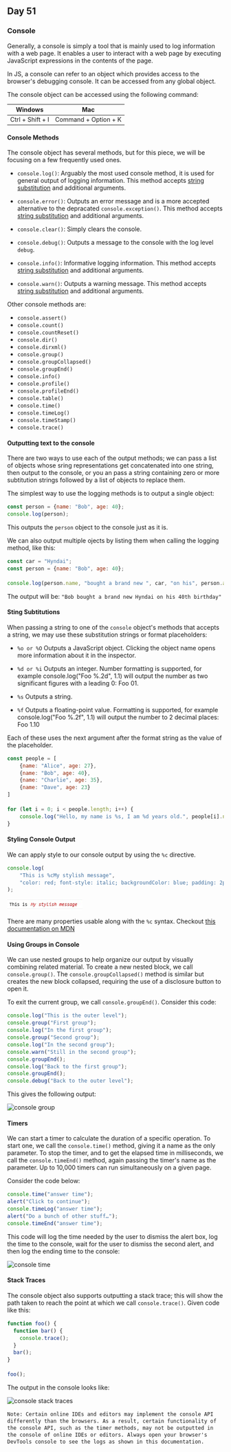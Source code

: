## Day 51

### Console

Generally, a console is simply a tool that is mainly used to log information with a web page. It enables a user to interact with a web page by executing JavaScript expressions in the contents of the page.

In JS, a console can refer to an object which provides access to the browser's debugging console. It can be accessed from any global object. 

The console object can be accessed using the following command:

|Windows|Mac|
|-------|---|
|Ctrl + Shift + I|Command + Option + K|


#### Console Methods

The console object has several methods, but for this piece, we will be focusing on a few frequently used ones.

- `console.log()`: Arguably the most used console method, it is used for general output of logging information. This method accepts [string substitution](#sting-subtitutions) and additional arguments.

- `console.error()`: Outputs an error message and is a more accepted alternative to the depracated `console.exception()`. This method accepts [string substitution](#sting-subtitutions) and additional arguments.

- `console.clear()`: Simply clears the console.

- `console.debug()`: Outputs a message to the console with the log level `debug`.

- `console.info()`: Informative logging information. This method accepts [string substitution](#sting-subtitutions) and additional arguments.

- `console.warn()`: Outputs a warning message. This method accepts [string substitution](#sting-subtitutions) and additional arguments.

Other console methods are:
- `console.assert()`
- `console.count()`
- `console.countReset()`
- `console.dir()`
- `console.dirxml()`
- `console.group()`
- `console.groupCollapsed()`
- `console.groupEnd()`
- `console.info()`
- `console.profile()`
- `console.profileEnd()`
- `console.table()`
- `console.time()`
- `console.timeLog()`
- `console.timeStamp()`
- `console.trace()`

#### Outputting text to the console

There are two ways to use each of the output methods; we can pass a list of objects whose sring representations get concatenated into one string, then output to the console, or you an pass a string containing zero or more subtitution strings followed by a list of objects to replace them.

The simplest way to use the logging methods is to output a single object:

```js
const person = {name: "Bob", age: 40};
console.log(person);
```

This outputs the `person` object to the console just as it is.

We can also output multiple ojects by listing them when calling the logging method, like this:

```js
const car = "Hyndai";
const person = {name: "Bob", age: 40};

console.log(person.name, "bought a brand new ", car, "on his", person.age, "th birthday.")
```

The output will be:
`"Bob bought a brand new Hyndai on his 40th birthday"`

#### Sting Subtitutions

When passing a string to one of the `console` object's methods that accepts a string, we may use these substitution strings or format placeholders:

- `%o or %O`
    Outputs a JavaScript object. Clicking the object name opens more information about it in the inspector.

- `%d or %i`
    Outputs an integer. Number formatting is supported, for example console.log("Foo %.2d", 1.1) will output the number as two significant figures with a leading 0: Foo 01.
- `%s`
    Outputs a string.

- `%f`
    Outputs a floating-point value. Formatting is supported, for example console.log("Foo %.2f", 1.1) will output the number to 2 decimal places: Foo 1.10

Each of these uses the next argument after the format string as the value of the placeholder.

```js
const people = [
    {name: "Alice", age: 27},
    {name: "Bob", age: 40},
    {name: "Charlie", age: 35},
    {name: "Dave", age: 23}
]

for (let i = 0; i < people.length; i++) {
    console.log("Hello, my name is %s, I am %d years old.", people[i].name, people[i].age)
}
```

#### Styling Console Output

We can apply style to our console output by using the `%c` directive.

```js
console.log(
    "This is %cMy stylish message",
    "color: red; font-style: italic; backgroundColor: blue; padding: 2px"
);
```

![stylish message](/images/stylish.jpeg)

There are many properties usable along with the `%c` syntax.
Checkout [this documentation on MDN](https://developer.mozilla.org/en-US/docs/Web/API/console#outputting_text_to_the_console)

#### Using Groups in Console

We can use nested groups to help organize our output by visually combining related material. To create a new nested block, we call `console.group()`. The `console.groupCollapsed()` method is similar but creates the new block collapsed, requiring the use of a disclosure button to open it.

To exit the current group, we call `console.groupEnd()`.
Consider this code:

```js
console.log("This is the outer level");
console.group("First group");
console.log("In the first group");
console.group("Second group");
console.log("In the second group");
console.warn("Still in the second group");
console.groupEnd();
console.log("Back to the first group");
console.groupEnd();
console.debug("Back to the outer level");
```

This gives the following output:

![console group](https://developer.mozilla.org/en-US/docs/Web/API/console/console_groups_demo.png)

#### Timers

We can start a timer to calculate the duration of a specific operation. To start one, we call the `console.time()` method, giving it a name as the only parameter. To stop the timer, and to get the elapsed time in milliseconds, we call the `console.timeEnd()` method, again passing the timer's name as the parameter. Up to 10,000 timers can run simultaneously on a given page.

Consider the code below:

```js
console.time("answer time");
alert("Click to continue");
console.timeLog("answer time");
alert("Do a bunch of other stuff…");
console.timeEnd("answer time");
```

This code will log the time needed by the user to dismiss the alert box, log the time to the console, wait for the user to dismiss the second alert, and then log the ending time to the console:

![console time](https://developer.mozilla.org/en-US/docs/Web/API/console/console-timelog.png)

#### Stack Traces

The console object also supports outputting a stack trace; this will show the path taken to reach the point at which we call `console.trace()`. Given code like this:

```js
function foo() {
  function bar() {
    console.trace();
  }
  bar();
}

foo();
```

The output in the console looks like:

![console stack traces](https://developer.mozilla.org/en-US/docs/Web/API/console/api-trace2.png)

```
Note: Certain online IDEs and editors may implement the console API differently than the browsers. As a result, certain functionality of the console API, such as the timer methods, may not be outputted in the console of online IDEs or editors. Always open your browser's DevTools console to see the logs as shown in this documentation.
```